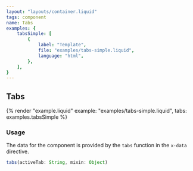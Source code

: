 ```yaml
---
layout: "layouts/container.liquid"
tags: component
name: Tabs
examples: {
    tabsSimple: [
        {
            label: "Template",
            file: "examples/tabs-simple.liquid",
            language: "html",
        },
    ],
}
---
```

## Tabs

{% render "example.liquid" example: "examples/tabs-simple.liquid", tabs: examples.tabsSimple %}

### Usage

The data for the component is provided by the `tabs` function in the `x-data` directive.

```javascript
tabs(activeTab: String, mixin: Object)
